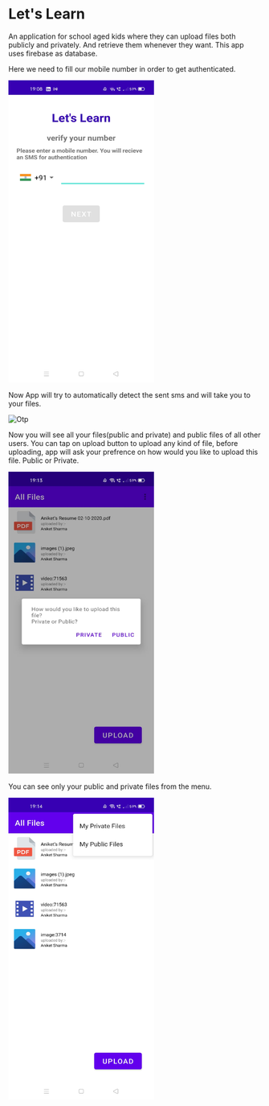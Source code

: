# Let's Learn
An application for school aged kids where they can upload files both publicly and privately. And retrieve them whenever they want. This app uses firebase as database. 

Here we need to fill our mobile number in order to get authenticated.


<img src="https://github.com/aniketshrm285/Four-Wheeler/blob/master/screenshots/first.jpeg" alt="Otp" width="290" height="600">

Now App will try to automatically detect the sent sms and will take you to your files.


<img src="https://user-images.githubusercontent.com/46931211/96804247-19dd9280-142c-11eb-866c-4ca6d273d8fb.jpeg" alt="Otp" width="290" height="600">

Now you will see all your files(public and private) and public files of all other users. You can tap on upload button to upload any kind of file, before uploading, app will ask your prefrence on how would you like to upload this file. Public or Private.


<img src="https://github.com/aniketshrm285/Four-Wheeler/blob/master/screenshots/third.jpeg" alt="Otp" width="290" height="600">

You can see only your public and private files from the menu.


<img src="https://github.com/aniketshrm285/Four-Wheeler/blob/master/screenshots/fourth.jpeg" alt="Otp" width="290" height="600">
